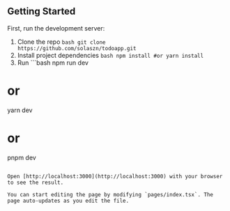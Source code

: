## Getting Started

First, run the development server:

1. Clone the repo ```bash git clone https://github.com/solaszn/todoapp.git ```
2. Install project dependencies ```bash npm install #or yarn install```
3. Run  ```bash
npm run dev
# or
yarn dev
# or
pnpm dev
```

Open [http://localhost:3000](http://localhost:3000) with your browser to see the result.

You can start editing the page by modifying `pages/index.tsx`. The page auto-updates as you edit the file.
